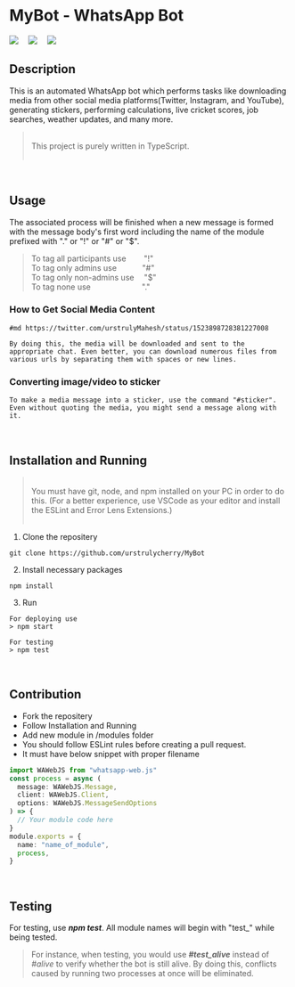 # **MyBot - WhatsApp Bot**

![](https://img.shields.io/github/stars/urstrulycherry/MyBot?style=social)&emsp;
![](https://img.shields.io/github/forks/urstrulycherry/MyBot?style=flat-square)&emsp;
[![](https://img.shields.io/twitter/url?style=social&url=https%3A%2F%2Fgithub.com%2Furstrulycherry%2FMyBot)](https://twitter.com/intent/tweet?text=Wow:&url=https%3A%2F%2Fgithub.com%2Furstrulycherry%2FMyBot)

## Description

This is an automated WhatsApp bot which performs tasks like downloading media from other social media platforms(Twitter, Instagram, and YouTube), generating stickers, performing calculations, live cricket scores, job searches, weather updates, and many more.

> <br/>This project is purely written in TypeScript.
> <br/><br/>

<br/>

## Usage

The associated process will be finished when a new message is formed with the message body's first word including the name of the module prefixed with "." or "!" or "#" or "$".

> To tag all participants use &emsp;&emsp;"!"<br>
> To tag only admins use &emsp;&emsp;&emsp;"#"<br>
> To tag only non-admins use &emsp;"$"<br>
> To tag none use &emsp;&emsp;&emsp;&emsp;&emsp;&emsp; "."<br>

### How to Get Social Media Content

```
#md https://twitter.com/urstrulyMahesh/status/1523898728381227008

By doing this, the media will be downloaded and sent to the appropriate chat. Even better, you can download numerous files from various urls by separating them with spaces or new lines.
```

### Converting image/video to sticker

```
To make a media message into a sticker, use the command "#sticker". Even without quoting the media, you might send a message along with it.
```

<br/>

## Installation and Running

> \
> You must have git, node, and npm installed on your PC in order to do this. (For a better experience, use VSCode as your editor and install the ESLint and Error Lens Extensions.)<br/><br/>

1. Clone the repositery

```
git clone https://github.com/urstrulycherry/MyBot
```

2. Install necessary packages

```
npm install
```

3. Run

```
For deploying use
> npm start

For testing
> npm test
```

<br/>

## Contribution

- Fork the repositery
- Follow Installation and Running
- Add new module in /modules folder
- You should follow ESLint rules before creating a pull request.
- It must have below snippet with proper filename

```ts
import WAWebJS from "whatsapp-web.js"
const process = async (
  message: WAWebJS.Message,
  client: WAWebJS.Client,
  options: WAWebJS.MessageSendOptions
) => {
  // Your module code here
}
module.exports = {
  name: "name_of_module",
  process,
}
```

<br/>

## Testing

For testing, use **_npm test_**. All module names will begin with "test\_" while being tested.

> For instance, when testing, you would use **_#test_alive_** instead of _#alive_ to verify whether the bot is still alive. By doing this, conflicts caused by running two processes at once will be eliminated.
